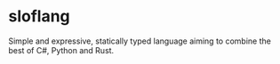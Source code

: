 # sloflang

Simple and expressive, statically typed language aiming to combine the best of C#, Python and Rust.